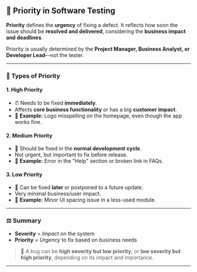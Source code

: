 ## 🚦 **Priority in Software Testing**

**Priority** defines the **urgency** of fixing a defect. It reflects how soon the issue should be **resolved and delivered**, considering the **business impact and deadlines**.

Priority is usually determined by the **Project Manager, Business Analyst, or Developer Lead**—not the tester.

---

### 🔹 **Types of Priority**

#### 1. **High Priority**
- ⏰ Needs to be fixed **immediately**.
- Affects **core business functionality** or has a big **customer impact**.
- 📌 **Example:** Logo misspelling on the homepage, even though the app works fine.

#### 2. **Medium Priority**
- 🔄 Should be fixed in the **normal development cycle**.
- Not urgent, but important to fix before release.
- 📌 **Example:** Error in the "Help" section or broken link in FAQs.

#### 3. **Low Priority**
- 🐢 Can be fixed **later** or postponed to a future update.
- Very minimal business/user impact.
- 📌 **Example:** Minor UI spacing issue in a less-used module.

---

### ⚖️ **Summary**

- **Severity** = *Impact* on the system  
- **Priority** = *Urgency* to fix based on business needs

> 🔄 A bug can be **high severity but low priority**, or **low severity but high priority**, depending on its impact and importance.

---
